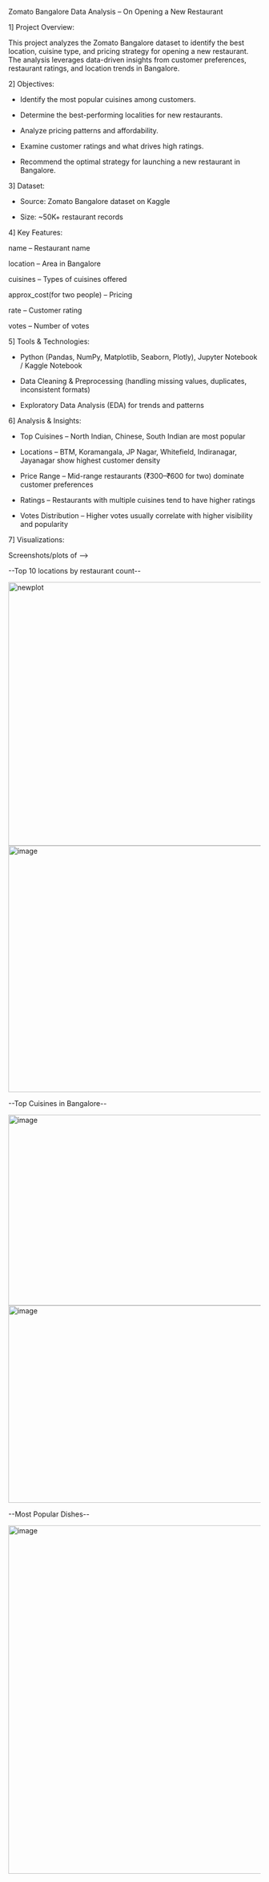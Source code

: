 Zomato Bangalore Data Analysis – On Opening a New Restaurant

1] Project Overview:

This project analyzes the Zomato Bangalore dataset to identify the best location, cuisine type, and pricing strategy for opening a new restaurant. The analysis leverages data-driven insights from customer preferences, restaurant ratings, and location trends in Bangalore.

2] Objectives:

- Identify the most popular cuisines among customers.

- Determine the best-performing localities for new restaurants.

- Analyze pricing patterns and affordability.

- Examine customer ratings and what drives high ratings.

- Recommend the optimal strategy for launching a new restaurant in Bangalore.

3] Dataset:

- Source: Zomato Bangalore dataset on Kaggle

- Size: ~50K+ restaurant records

4] Key Features:

 name – Restaurant name

 location – Area in Bangalore

 cuisines – Types of cuisines offered

 approx_cost(for two people) – Pricing

 rate – Customer rating

 votes – Number of votes

5] Tools & Technologies:

- Python (Pandas, NumPy, Matplotlib, Seaborn, Plotly), Jupyter Notebook / Kaggle Notebook

- Data Cleaning & Preprocessing (handling missing values, duplicates, inconsistent formats)

- Exploratory Data Analysis (EDA) for trends and patterns

6] Analysis & Insights:

- Top Cuisines – North Indian, Chinese, South Indian are most popular

- Locations – BTM, Koramangala, JP Nagar, Whitefield, Indiranagar, Jayanagar show highest customer density

- Price Range – Mid-range restaurants (₹300–₹600 for two) dominate customer preferences

- Ratings – Restaurants with multiple cuisines tend to have higher ratings

- Votes Distribution – Higher votes usually correlate with higher visibility and popularity


7] Visualizations:

Screenshots/plots of -->

--Top 10 locations by restaurant count-- 

<img width="1253" height="525" alt="newplot" src="https://github.com/user-attachments/assets/54e5acd6-91c1-4950-b145-b5d59ca2e0f6" />

<img width="1157" height="491" alt="image" src="https://github.com/user-attachments/assets/98cc7817-8da0-4502-98c0-55adb828e885" />

--Top Cuisines in Bangalore--

<img width="615" height="380" alt="image" src="https://github.com/user-attachments/assets/6d86869c-dfeb-43db-bf1e-e51b653bada5" />

<img width="624" height="393" alt="image" src="https://github.com/user-attachments/assets/e0619e65-f0bd-4050-98f6-73073417b416" />


--Most Popular Dishes-- 

<img width="1256" height="694" alt="image" src="https://github.com/user-attachments/assets/09b3e078-a215-4f42-bba1-307ab1ed8a4d" />
